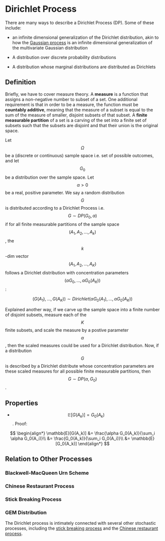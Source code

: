 # Dirichlet Process

There are many ways to describe a Dirichlet Process (DP). Some of these include:

- an infinite dimensional generalization of the Dirichlet distribution, akin to 
 how the [Gaussian process](gaussian_processes.md) is an infinite dimensional
  generalization of the multivariate Gaussian distribution
  
- A distribution over discrete probability distributions

- A distribution whose marginal distributions are distributed as Dirichlets

## Definition


Briefly, we have to cover measure theory. A __measure__ is a function that assigns
a non-negative number to subset of a set. One additional requirement is that in
order to be a measure, the function must be __countably additive__,
meaning that the measure of a subset is equal to the sum of the measure of
smaller, disjoint subsets of that subset. A __finite measurable partition__ of a set
is a carving of the set into a finite set of subsets such that the subsets are disjoint
and that their union is the original space.

Let $$\Omega$$ be a (discrete or continuous) sample space i.e. set of possible
outcomes, and let $$G_0$$ be a distribution over the sample space. Let $$\alpha >0$$
be a real, positive parameter. We say a random distribution $$G$$
is distributed according to a Dirichlet Process i.e. $$G \sim DP(G_0, \alpha)$$ if 
for all finite measurable partitions of the sample space $$(A_1, A_2, ..., A_k)$$, the $$k$$-dim
vector $$(A_1, A_2, ..., A_K)$$ follows a Dirichlet distribution with concentration
parameters $$(\alpha G_0, ..., \alpha G_0(A_K))$$:

$$(G(A_1), ..., G(A_K)) \sim Dirichlet(\alpha G_0(A_1), ..., \alpha G_0(A_K))$$

Explained another way, if we carve up the sample space into a finite number of disjoint
subsets, measure each of the $$K$$ finite subsets, and scale the measure by a 
postive parameter $$\alpha$$, then the scaled measures could be used for a Dirichlet
distribution. Now, if a distribution $$G$$ is described by a Dirichlet distribute whose
concentration parameters are these scaled measures for all possible finite measurable
partitions, then $$G \sim DP(\alpha, G_0)$$.

## Properties

- $$\mathbb{E}[G(A_k)] = G_0(A_k)$$. Proof:

$$
\begin{align*}
\mathbb{E}[G(A_k)] &= \frac{\alpha G_0(A_k)}{\sum_i \alpha G_0(A_i)}\\
&= \frac{G_0(A_k)}{\sum_i G_0(A_i)}\\
&= \mathbb{E}[G_0(A_k)] 
\end{align*}
$$

## Relation to Other Processes

### Blackwell-MacQueen Urn Scheme

### Chinese Restaurant Process

### Stick Breaking Process

### GEM Distribution



The Dirichlet process is intimately connected with several other stochastic processes,
including the [stick breaking process](stick_breaking_process.md) and the
[Chinese restaurant process](chinese_restaurant_process.md).



